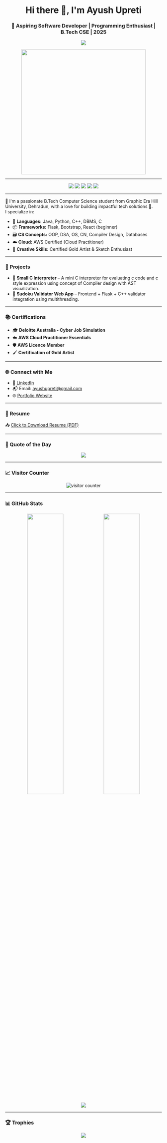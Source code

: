 <h1 align="center">Hi there 👋, I'm Ayush Upreti</h1>
<h3 align="center">🚀 Aspiring Software Developer | Programming Enthusiast | B.Tech CSE | 2025</h3>

<!-- 🧠 Typing Header -->
<p align="center">
  <img src="https://readme-typing-svg.demolab.com?font=Fira+Code&duration=3000&pause=1000&color=F75C7E&center=true&vCenter=true&width=435&lines=Hello+Everyone!+I'm+Ayush+Upreti;I+%E2%9D%A4%EF%B8%8F+Programming+and+Cloud+Tech;Currently+Building+Cool+Projects+in+C%2C+Python%2C+and+Flask" />
</p>

<p align="center">
  <img src="https://media.giphy.com/media/qgQUggAC3Pfv687qPC/giphy.gif" width="400" />
</p>

---

<p align="center">
  <img src="https://img.shields.io/badge/Java-ED8B00?style=for-the-badge&logo=java&logoColor=white"/>
  <img src="https://img.shields.io/badge/Python-14354C?style=for-the-badge&logo=python&logoColor=white"/>
  <img src="https://img.shields.io/badge/C++-00599C?style=for-the-badge&logo=c%2B%2B&logoColor=white"/>
  <img src="https://img.shields.io/badge/AWS-FF9900?style=for-the-badge&logo=amazonaws&logoColor=white"/>
  <img src="https://img.shields.io/badge/Flask-000000?style=for-the-badge&logo=flask&logoColor=white"/>
</p>

---

🌟 I'm a passionate B.Tech Computer Science student from Graphic Era Hill University, Dehradun, with a love for building impactful tech solutions 🚀.  
I specialize in:

- 🔧 **Languages:** Java, Python, C++, DBMS, C  
- 📦 **Frameworks:** Flask, Bootstrap, React (beginner)  
- 🗃️ **CS Concepts:** OOP, DSA, OS, CN, Compiler Design, Databases  
- ☁️ **Cloud:** AWS Certified (Cloud Practitioner)  
- 🎨 **Creative Skills:** Certified Gold Artist & Sketch Enthusiast  

---

### 🔭 Projects
- 🧠 **Small C Interpreter** – A mini C interpreter for evaluating c code and c style expression using concept of Compiler design  with AST visualization.  
- 🧩 **Sudoku Validator Web App** – Frontend + Flask + C++ validator integration using multithreading.  

---

### 📚 Certifications
- 🎓 **Deloitte Australia - Cyber Job Simulation**  
- ☁️ **AWS Cloud Practitioner Essentials**  
- 🛡️ **AWS Licence Member**  
- 🖌️ **Certification of Gold Artist**  

---

### 🌐 Connect with Me
- 🔗 [LinkedIn](https://www.linkedin.com/in/ayush-upreti-6390662a6/)  
- 📬 Email: ayushupreti@gmail.com  
- 🌐 [Portfolio Website](https://ayushupretiportfolio.framer.website/)  

---

### 📄 Resume 
📥 [Click to Download Resume (PDF)](https://shorturl.at/fnYsf)  


---

### 💬 Quote of the Day
<p align="center">
  <img src="https://quotes-github-readme.vercel.app/api?type=horizontal&theme=radical" />
</p>

---

### 📈 Visitor Counter
<p align="center">
  <img src="https://komarev.com/ghpvc/?username=AYUSH-2004&style=flat-square&color=blue" alt="visitor counter"/>
</p>

---

### 📊 GitHub Stats
<p align="center">
  <img src="https://github-readme-stats.vercel.app/api?username=AYUSH-2004&show_icons=true&theme=radical" width="48%" />
  <img src="https://github-readme-stats.vercel.app/api/top-langs/?username=AYUSH-2004&layout=compact&theme=radical" width="48%" />
</p>

<p align="center">
  <img src="https://github-readme-streak-stats.herokuapp.com/?user=AYUSH-2004&theme=radical" />
</p>

---

### 🏆 Trophies
<p align="center">
  <img src="https://github-profile-trophy.vercel.app/?username=AYUSH-2004&theme=radical&no-bg=true&margin-w=15" />
</p>


